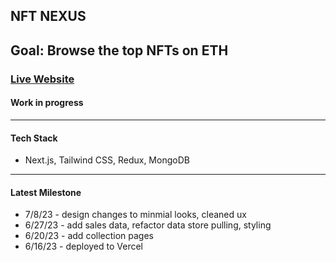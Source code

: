 ## NFT NEXUS

## Goal:  Browse the top NFTs on ETH
### [Live Website](https://nft-nexus-git-main-kingkwongsta.vercel.app/)
#### Work in progress
---
#### Tech Stack
- Next.js, Tailwind CSS, Redux, MongoDB
---
#### Latest Milestone
- 7/8/23 - design changes to minmial looks, cleaned ux
- 6/27/23 - add sales data, refactor data store pulling, styling
- 6/20/23 - add collection pages
- 6/16/23 - deployed to Vercel
